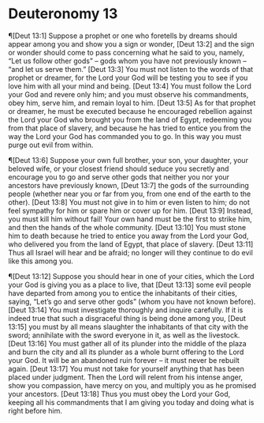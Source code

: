 # Deuteronomy 13

¶[Deut 13:1] Suppose a prophet or one who foretells by dreams should appear among you and show you a sign or wonder,
[Deut 13:2] and the sign or wonder should come to pass concerning what he said to you, namely, “Let us follow other gods” – gods whom you have not previously known – “and let us serve them.”
[Deut 13:3] You must not listen to the words of that prophet or dreamer, for the Lord your God will be testing you to see if you love him with all your mind and being.
[Deut 13:4] You must follow the Lord your God and revere only him; and you must observe his commandments, obey him, serve him, and remain loyal to him.
[Deut 13:5] As for that prophet or dreamer, he must be executed because he encouraged rebellion against the Lord your God who brought you from the land of Egypt, redeeming you from that place of slavery, and because he has tried to entice you from the way the Lord your God has commanded you to go. In this way you must purge out evil from within.

¶[Deut 13:6] Suppose your own full brother, your son, your daughter, your beloved wife, or your closest friend should seduce you secretly and encourage you to go and serve other gods that neither you nor your ancestors have previously known,
[Deut 13:7] the gods of the surrounding people (whether near you or far from you, from one end of the earth to the other).
[Deut 13:8] You must not give in to him or even listen to him; do not feel sympathy for him or spare him or cover up for him.
[Deut 13:9] Instead, you must kill him without fail! Your own hand must be the first to strike him, and then the hands of the whole community.
[Deut 13:10] You must stone him to death because he tried to entice you away from the Lord your God, who delivered you from the land of Egypt, that place of slavery.
[Deut 13:11] Thus all Israel will hear and be afraid; no longer will they continue to do evil like this among you.

¶[Deut 13:12] Suppose you should hear in one of your cities, which the Lord your God is giving you as a place to live, that
[Deut 13:13] some evil people have departed from among you to entice the inhabitants of their cities, saying, “Let’s go and serve other gods” (whom you have not known before).
[Deut 13:14] You must investigate thoroughly and inquire carefully. If it is indeed true that such a disgraceful thing is being done among you,
[Deut 13:15] you must by all means slaughter the inhabitants of that city with the sword; annihilate with the sword everyone in it, as well as the livestock.
[Deut 13:16] You must gather all of its plunder into the middle of the plaza and burn the city and all its plunder as a whole burnt offering to the Lord your God. It will be an abandoned ruin forever – it must never be rebuilt again.
[Deut 13:17] You must not take for yourself anything that has been placed under judgment. Then the Lord will relent from his intense anger, show you compassion, have mercy on you, and multiply you as he promised your ancestors.
[Deut 13:18] Thus you must obey the Lord your God, keeping all his commandments that I am giving you today and doing what is right before him.
